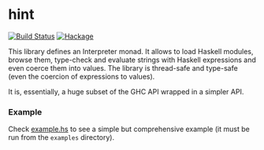 # hint

[![Build Status](https://travis-ci.org/mvdan/hint.svg?branch=master)](https://travis-ci.org/mvdan/hint)
[![Hackage](https://img.shields.io/hackage/v/hint.svg)](https://hackage.haskell.org/package/hint)

This library defines an Interpreter monad. It allows to load Haskell
modules, browse them, type-check and evaluate strings with Haskell
expressions and even coerce them into values. The library is thread-safe
and type-safe (even the coercion of expressions to values).

It is, essentially, a huge subset of the GHC API wrapped in a simpler
API.

### Example

Check [example.hs](examples/example.hs) to see a simple but
comprehensive example (it must be run from the `examples` directory).
